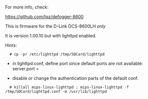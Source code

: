 For more info, check:

https://github.com/tqz/defogger-8600

This is firmware for the D-Link DCS-8600LH *only*

It is version 1.00.10 but with lighttpd enabled.

Hints:
```
  # cp -pr /etc/lighttpd /tmp/SDCard/lighttpd
```
  * in lighttpd.conf, define port since default ports are not available:
      server.port = 

  * disable or change the authentication parts of the default conf.
```
  # killall mips-linux-lighttpd ; mips-linux-lighttpd -f /tmp/SDCard/lighttpd.conf -m /usr/lib/lighttpd
```

